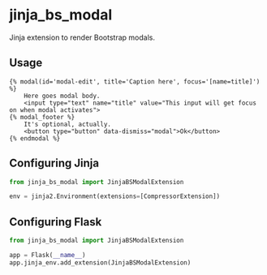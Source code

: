 # jinja_bs_modal
Jinja extension to render Bootstrap modals.

## Usage

```jinja
{% modal(id='modal-edit', title='Caption here', focus='[name=title]') %}
    Here goes modal body.
    <input type="text" name="title" value="This input will get focus on when modal activates">
{% modal_footer %}
    It's optional, actually.
    <button type="button" data-dismiss="modal">Ok</button>
{% endmodal %}
```

## Configuring Jinja

```python
from jinja_bs_modal import JinjaBSModalExtension

env = jinja2.Environment(extensions=[CompressorExtension])
```

## Configuring Flask

```python
from jinja_bs_modal import JinjaBSModalExtension

app = Flask(__name__)
app.jinja_env.add_extension(JinjaBSModalExtension)
```
